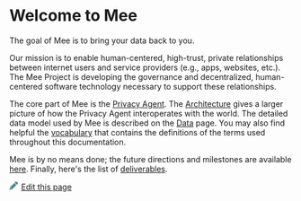 # Welcome to Mee

The goal of Mee is to bring your data back to you. 

Our mission is to enable human-centered, high-trust, private relationships between internet users and service providers (e.g., apps, websites, etc.). The Mee Project is developing the governance and decentralized, human-centered software technology necessary to support these relationships.

The core part of Mee is the [Privacy Agent](Privacy_agent.md). The [Architecture](Architecture.md) gives a larger picture of how the Privacy Agent interoperates with the world. The detailed data model used by Mee is described on the [Data](Data.md) page. You may also find helpful the [vocabulary](Concepts.md) that contains the definitions of the terms used throughout this documentation.

Mee is by no means done; the future directions and milestones are available [here](Roadmap.md). Finally, here's the list of [deliverables](Products.md).

[<p><img src="images/edit.svg" style="width: 15px;margin-right: 6px;text-color: #4F868E;" alt="Edit Page" />Edit this page</p>](https://github.com/MeeProject/docs/edit/develop/src/Welcome.md)
